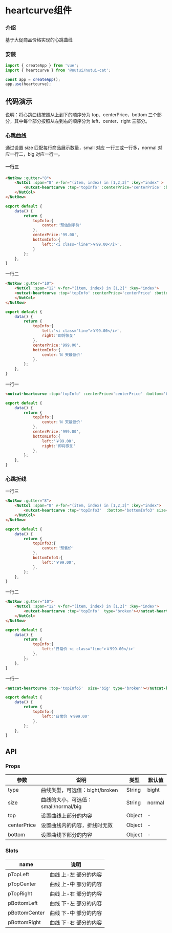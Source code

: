 #  heartcurve组件

### 介绍

基于大促商品价格实现的心跳曲线

### 安装

``` javascript
import { createApp } from 'vue';
import { heartcurve } from '@nutui/nutui-cat';

const app = createApp();
app.use(heartcurve);
```

## 代码演示

说明：将心跳曲线按照从上到下的顺序分为 top、centerPrice、bottom 三个部分，其中每个部分按照从左到右的顺序分为 left、center、right 三部分。

### 心跳曲线

通过设置 size 匹配每行商品展示数量，small 对应 一行三或一行多，normal 对应一行二，big 对应一行一。
#### 一行三

```html
<NutRow :gutter="8">
    <NutCol :span="8" v-for="(item, index) in [1,2,3]" :key="index" >
        <nutcat-heartcurve :top='topInfo' :centerPrice='centerPrice' :bottom='bottomInfo' size='small'></nutcat-heartcurve> 
    </NutCol>
</NutRow>
```

```javascript
export default {
    data() {
        return {
            topInfo:{
                center:'预估到手价'
            },
            centerPrice:'99.00',
            bottomInfo:{
                left:'<i class="line">￥99.00</i>',
            }
        };
    },
}
```
一行二
```html
<NutRow :gutter="10">
    <NutCol :span="12" v-for="(item, index) in [1,2]" :key="index">
    <nutcat-heartcurve :top='topInfo' :centerPrice='centerPrice' :bottom='bottomInfo' ></nutcat-heartcurve>  
    </NutCol>
</NutRow>
```

```javascript
export default {
    data() {
        return {
            topInfo:{
                left:'<i class="line">￥99.00</i>',
                right:'即将恢复'
            },
            centerPrice:'999.00',
            bottomInfo:{
                center:'N 天最低价'
            },
        };
    },
}
```

一行一
```html
<nutcat-heartcurve :top='topInfo' :centerPrice='centerPrice' :bottom='bottomInfo' size='big'></nutcat-heartcurve> 
```

```javascript
export default {
    data() {
        return {
            topInfo:{
                center:'N 天最低价'
            },
            centerPrice:'999.00',
            bottomInfo:{
                left:'￥99.00',
                right:'即将恢复'
            },
        };
    },
}
```

### 心跳折线

一行三
```html
<NutRow :gutter="8">
    <NutCol :span="8" v-for="(item, index) in [1,2,3]" :key="index">
        <nutcat-heartcurve :top='topInfo3'  :bottom='bottomInfo3' size='small' type='broken' ></nutcat-heartcurve>  
    </NutCol>
</NutRow>
```

```javascript
export default {
    data() {
        return {
            topInfo3:{
                center:'预售价'
            },
            bottomInfo3:{
                left:'￥99.00',
            },
        };
    },
}
```

一行二
```html
<NutRow :gutter="10">
    <NutCol :span="12" v-for="(item, index) in [1,2]" :key="index">
        <nutcat-heartcurve :top='topInfo'  type='broken'></nutcat-heartcurve>  
    </NutCol>
</NutRow>
```

```javascript
export default {
    data() {
        return {
            topInfo:{
                left:'日常价 <i class="line">￥999.00</i>'
            },
        };
    },
}
```

一行一
```html
<nutcat-heartcurve :top='topInfo5'  size='big' type='broken'></nutcat-heartcurve>  
```

```javascript
export default {
    data() {
        return {
            topInfo:{
                left:'日常价 ￥999.00'
            },
        };
    },
}
```


## API

### Props

| 参数         | 说明                             | 类型   | 默认值           |
|--------------|----------------------------------|--------|------------------|
| type         | 曲线类型，可选值：bight/broken               | String | bight              |
| size        | 曲线的大小，可选值：small/normal/big                         | String | normal              |
| top         | 设置曲线上部分的内容 | Object | -                |
| centerPrice | 设置曲线内的内容，折线时无效    | Object | - |
| bottom          | 设置曲线下部分的内容                       | Object | -             |

### Slots

| name | 说明           | 
|--------|----------------|
| pTopLeft  |  曲线 上-左 部分的内容|
| pTopCenter  |  曲线 上-中 部分的内容|
| pTopRight  |  曲线 上-右 部分的内容|
| pBottomLeft  |  曲线 下-左 部分的内容|
| pBottomCenter  |  曲线 下-中 部分的内容|
| pBottomRight  |  曲线 下-右 部分的内容|